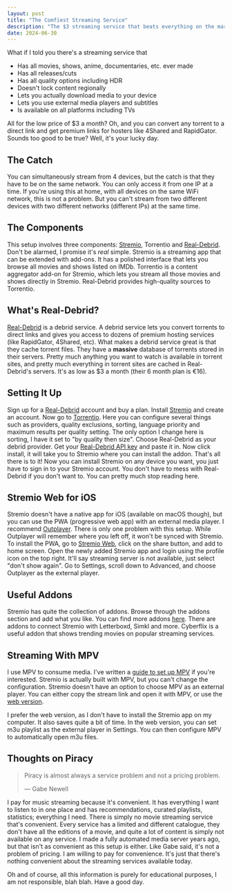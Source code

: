 ```yaml
---
layout: post
title: "The Comfiest Streaming Service"
description: "The $3 streaming service that beats everything on the market combined."
date: 2024-06-30
---
```


What if I told you there's a streaming service that

- Has all movies, shows, anime, documentaries, etc. ever made
- Has all releases/cuts
- Has all quality options including HDR
- Doesn't lock content regionally
- Lets you actually download media to your device
- Lets you use external media players and subtitles
- Is available on all platforms including TVs

All for the low price of $3 a month? Oh, and you can convert any torrent to a direct link and get premium links for hosters like 4Shared and RapidGator. Sounds too good to be true? Well, it's your lucky day.

## The Catch

You can simultaneously stream from 4 devices, but the catch is that they have to be on the same network. You can only access it from one IP at a time. If you're using this at home, with all devices on the same WiFi network, this is not a problem. But you can't stream from two different devices with two different networks (different IPs) at the same time.

## The Components

This setup involves three components: [Stremio](https://www.stremio.com), Torrentio and [Real-Debrid](https://real-debrid.com/?id=8866184). Don't be alarmed, I promise it's *real* simple. Stremio is a streaming app that can be extended with add-ons. It has a polished interface that lets you browse all movies and shows listed on IMDb. Torrentio is a content aggregator add-on for Stremio, which lets you stream all those movies and shows directly in Stremio. Real-Debrid provides high-quality sources to Torrentio.

## What's Real-Debrid?

[Real-Debrid](https://real-debrid.com/?id=8866184) is a debrid service. A debrid service lets you convert torrents to direct links and gives you access to dozens of premium hosting services (like RapidGator, 4Shared, etc). What makes a debrid service great is that they cache torrent files. They have a **massive** database of torrents stored in their servers. Pretty much anything you want to watch is available in torrent sites, and pretty much everything in torrent sites are cached in Real-Debrid's servers. It's as low as $3 a month (their 6 month plan is €16).

## Setting It Up

Sign up for a [Real-Debrid](https://real-debrid.com/?id=8866184) account and buy a plan. Install [Stremio](https://www.stremio.com/) and create an account. Now go to [Torrentio](https://torrentio.strem.fun/configure). Here you can configure several things such as providers, quality exclusions, sorting, language priority and maximum results per quality setting. The only option I change here is sorting, I have it set to "by quality then size". Choose Real-Debrid as your debrid provider. Get your [Real-Debrid API key](https://real-debrid.com/apitoken) and paste it in. Now click install, it will take you to Stremio where you can install the addon. That's all there is to it! Now you can install Stremio on any device you want, you just have to sign in to your Stremio account. You don't have to mess with Real-Debrid if you don't want to. You can pretty much stop reading here.

## Stremio Web for iOS

Stremio doesn't have a native app for iOS (available on macOS though), but you can use the PWA (progressive web app) with an external media player. I recommend [Outplayer](https://apps.apple.com/in/app/outplayer/id1449923287). There is only one problem with this setup. While Outplayer will remember where you left off, it won't be synced with Stremio. To install the PWA, go to [Stremio Web](https://web.stremio.com), click on the share button, and add to home screen. Open the newly added Stremio app and login using the profile icon on the top right. It'll say streaming server is not available, just select "don't show again". Go to Settings, scroll down to Advanced, and choose Outplayer as the external player.

## Useful Addons

Stremio has quite the collection of addons. Browse through the addons section and add what you like. You can find more addons [here](https://stremio-addons.netlify.app). There are addons to connect Stremio with Letterboxd, Simkl and more. Cyberflix is a useful addon that shows trending movies on popular streaming services.

## Streaming With MPV

I use MPV to consume media. I've written a [guide to set up MPV](https://kenhv.com/blog/setting-up-mpv) if you're interested. Stremio is actually built with MPV, but you can't change the configuration. Stremio doesn't have an option to choose MPV as an external player. You can either copy the stream link and open it with MPV, or use the [web version](https://web.stremio.com).

I prefer the web version, as I don't have to install the Stremio app on my computer. It also saves quite a bit of time. In the web version, you can set m3u playlist as the external player in Settings. You can then configure MPV to automatically open m3u files.

## Thoughts on Piracy

> Piracy is almost always a service problem and not a pricing problem.
> 
> — Gabe Newell

I pay for music streaming because it's convenient. It has everything I want to listen to in one place and has recommendations, curated playlists, statistics; everything I need. There is simply no movie streaming service that's convenient. Every service has a limited and different catalogue, they don't have all the editions of a movie, and quite a lot of content is simply not available on any service. I made a fully automated media server years ago, but that isn't as convenient as this setup is either. Like Gabe said, it's not a problem of pricing. I am willing to pay for convenience. It's just that there's nothing convenient about the streaming services available today.

Oh and of course, all this information is purely for educational purposes, I am not responsible, blah blah. Have a good day.